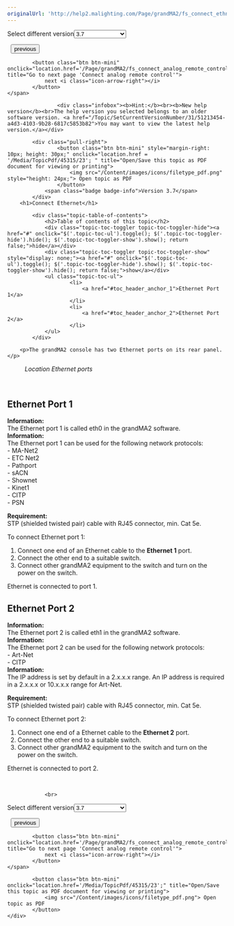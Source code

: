 ```yaml
---
originalUrl: 'http://help2.malighting.com/Page/grandMA2/fs_connect_ethnert/en/3.7'
---
```


<div class="topic-navigation">

<div class="pull-right">
	<span class="pull-left">


<div class="pull-left">
<form action="/Topic/SetCurrentVersionNumber" class="form-inline" id="frmTagSelector" method="post">	<span class="form-mini">
		<div class="input-prepend"><span class="add-on">Select different version</span><select autocomplete="off" id="versionNumberId" name="versionNumberId" onchange="$(this).closest('#frmTagSelector').submit();" style="width: 120px;"><option value="">- latest -</option>
<option value="6">3.3</option>
<option value="14">3.4</option>
<option value="18">3.5</option>
<option value="21">3.6</option>
<option selected="selected" value="23">3.7</option>
<option value="27">3.8</option>
<option value="31">3.9</option>
</select></div>
		<input data-val="true" data-val-number="The field Int32 must be a number." data-val-required="The Int32 field is required." id="ProductId" name="ProductId" type="hidden" value="11">
		<input id="CurrentGuid" name="CurrentGuid" type="hidden" value="51213454-a4d3-4103-9b28-6817c5853b82">
	</span>
</form></div>&nbsp;	</span>
	<span class="pull-right" style="white-space: nowrap;">
			<button class="btn btn-mini" onclick="location.href='/Page/grandMA2/fs_connect_smpte_ltc/en/3.7'; " title="Go to previous page 'Connect SMPTE (LTC)'">
				<i class="icon-arrow-left"></i> previous
			</button>

			<button class="btn btn-mini" onclick="location.href='/Page/grandMA2/fs_connect_analog_remote_control/en/3.7';" title="Go to next page 'Connect analog remote control'">
				next <i class="icon-arrow-right"></i> 
			</button>
	</span>
</div>
<div class="clear-fix" style="margin-bottom: 10px"></div>
</div>

					<div class="infobox"><b>Hint:</b><br><b>New help version</b><br>The help version you selected belongs to an older software version. <a href="/Topic/SetCurrentVersionNumber/31/51213454-a4d3-4103-9b28-6817c5853b82">You may want to view the latest help version.</a></div>

			<div class="pull-right">
					<button class="btn btn-mini" style="margin-right: 10px; height: 30px;" onclick="location.href = '/Media/TopicPdf/45315/23'; " title="Open/Save this topic as PDF document for viewing or printing">
						<img src="/Content/images/icons/filetype_pdf.png" style="height: 24px;"> Open topic as PDF
					</button>
				<span class="badge badge-info">Version 3.7</span>
			</div>
		<h1>Connect Ethernet</h1>

			<div class="topic-table-of-contents">
				<h2>Table of contents of this topic</h2>
				<div class="topic-toc-toggler topic-toc-toggler-hide"><a href="#" onclick="$('.topic-toc-ul').toggle(); $('.topic-toc-toggler-hide').hide(); $('.topic-toc-toggler-show').show(); return false;">hide</a></div>
				<div class="topic-toc-toggler topic-toc-toggler-show" style="display: none;"><a href="#" onclick="$('.topic-toc-ul').toggle(); $('.topic-toc-toggler-hide').show(); $('.topic-toc-toggler-show').hide(); return false;">show</a></div>
				<ul class="topic-toc-ul">
						<li>
							<a href="#toc_header_anchor_1">Ethernet Port 1</a>
						</li>
						<li>
							<a href="#toc_header_anchor_2">Ethernet Port 2</a>
						</li>
				</ul>
			</div>

		<p>The grandMA2 console has two Ethernet ports on its rear panel.</p>

<figure class="caption"><img alt="" src="/Media/Image/img_grandma2-ethernet-connector_v3-2.png">
<figcaption><em>Location Ethernet ports</em></figcaption>
</figure>

<p>&nbsp;</p>

<a name="toc_header_anchor_1" id="toc_header_anchor_1" class="topic-toc-item"></a><h2>Ethernet Port 1</h2>

<div class="important"><strong>Information:</strong><br>
The Ethernet port 1 is called eth0&nbsp;in the grandMA2 software.</div>

<div class="important"><strong>Information:</strong><br>
The Ethernet port 1 can be used for the following network protocols:<br>
- MA-Net2<br>
- ETC Net2<br>
- Pathport<br>
- sACN<br>
- Shownet<br>
- Kinet1<br>
- CITP<br>
- PSN</div>

<p><strong>Requirement:</strong><br>
STP&nbsp;(shielded twisted pair) cable with RJ45 connector, min. Cat 5e.</p>

<p>To connect Ethernet port 1:</p>

<ol>
	<li>Connect one end of an Ethernet cable to the <strong>Ethernet 1</strong> port.</li>
	<li>Connect the other end to a suitable switch.</li>
	<li>Connect other grandMA2 equipment to the switch and turn on the power on the switch.</li>
</ol>

<p>Ethernet is connected to port 1.</p>

<a name="toc_header_anchor_2" id="toc_header_anchor_2" class="topic-toc-item"></a><h2>Ethernet Port 2</h2>

<div class="important"><strong>Information:</strong><br>
The Ethernet port 2 is called eth1 in the grandMA2 software.</div>

<div class="important"><strong>Information:</strong><br>
The Ethernet port 2 can be used for the following network protocols:<br>
- Art-Net<br>
- CITP</div>

<div class="important"><strong>Information:</strong><br>
The IP address is set by default in a 2.x.x.x range. An IP address is required in a 2.x.x.x or 10.x.x.x range for Art-Net.</div>

<p><strong>Requirement:</strong><br>
STP (shielded twisted pair) cable with RJ45 connector, min. Cat 5e.</p>

<p>To connect Ethernet port 2:</p>

<ol>
	<li>Connect one end of a Ethernet cable to the <strong>Ethernet 2</strong> port.</li>
	<li>Connect the other end to a suitable switch.</li>
	<li>Connect other grandMA2 equipment to the switch and turn on the power on the switch.</li>
</ol>

<p>Ethernet is connected to port 2.</p>

<p>&nbsp;</p>


				<br>
<div class="topic-navigation">

<div class="pull-right">
	<span class="pull-left">


<div class="pull-left">
<form action="/Topic/SetCurrentVersionNumber" class="form-inline" id="frmTagSelector" method="post">	<span class="form-mini">
		<div class="input-prepend"><span class="add-on">Select different version</span><select autocomplete="off" id="versionNumberId" name="versionNumberId" onchange="$(this).closest('#frmTagSelector').submit();" style="width: 120px;"><option value="">- latest -</option>
<option value="6">3.3</option>
<option value="14">3.4</option>
<option value="18">3.5</option>
<option value="21">3.6</option>
<option selected="selected" value="23">3.7</option>
<option value="27">3.8</option>
<option value="31">3.9</option>
</select></div>
		<input data-val="true" data-val-number="The field Int32 must be a number." data-val-required="The Int32 field is required." id="ProductId" name="ProductId" type="hidden" value="11">
		<input id="CurrentGuid" name="CurrentGuid" type="hidden" value="51213454-a4d3-4103-9b28-6817c5853b82">
	</span>
</form></div>&nbsp;	</span>
	<span class="pull-right" style="white-space: nowrap;">
			<button class="btn btn-mini" onclick="location.href='/Page/grandMA2/fs_connect_smpte_ltc/en/3.7'; " title="Go to previous page 'Connect SMPTE (LTC)'">
				<i class="icon-arrow-left"></i> previous
			</button>

			<button class="btn btn-mini" onclick="location.href='/Page/grandMA2/fs_connect_analog_remote_control/en/3.7';" title="Go to next page 'Connect analog remote control'">
				next <i class="icon-arrow-right"></i> 
			</button>
	</span>
</div>
	<div class="clear-fix"></div>
	<div class="pull-right">
	
			<button class="btn btn-mini" onclick="location.href='/Media/TopicPdf/45315/23';" title="Open/Save this topic as PDF document for viewing or printing">
				<img src="/Content/images/icons/filetype_pdf.png"> Open topic as PDF
			</button>
	</div>
<div class="clear-fix" style="margin-bottom: 10px"></div>
</div>

	
